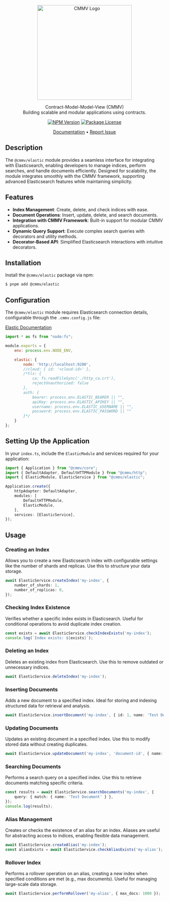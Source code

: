 <p align="center">
  <a href="https://cmmv.io/" target="blank"><img src="https://raw.githubusercontent.com/cmmvio/docs.cmmv.io/main/public/assets/logo_CMMV2_icon.png" width="300" alt="CMMV Logo" /></a>
</p>
<p align="center">Contract-Model-Model-View (CMMV) <br/> Building scalable and modular applications using contracts.</p>
<p align="center">
    <a href="https://www.npmjs.com/package/@cmmv/elastic"><img src="https://img.shields.io/npm/v/@cmmv/elastic.svg" alt="NPM Version" /></a>
    <a href="https://github.com/cmmvio/cmmv-server/blob/main/LICENSE"><img src="https://img.shields.io/npm/l/@cmmv/elastic.svg" alt="Package License" /></a>
</p>

<p align="center">
  <a href="https://cmmv.io">Documentation</a> &bull;
  <a href="https://github.com/cmmvio/cmmv-elastic/issues">Report Issue</a>
</p>

## Description

The `@cmmv/elastic` module provides a seamless interface for integrating with Elasticsearch, enabling developers to manage indices, perform searches, and handle documents efficiently. Designed for scalability, the module integrates smoothly with the CMMV framework, supporting advanced Elasticsearch features while maintaining simplicity.

## Features

- **Index Management**: Create, delete, and check indices with ease.
- **Document Operations**: Insert, update, delete, and search documents.
- **Integration with CMMV Framework**: Built-in support for modular CMMV applications.
- **Dynamic Query Support**: Execute complex search queries with decorators and utility methods.
- **Decorator-Based API**: Simplified Elasticsearch interactions with intuitive decorators.

## Installation

Install the `@cmmv/elastic` package via npm:

```bash
$ pnpm add @cmmv/elastic
```

## Configuration

The ``@cmmv/elastic`` module requires Elasticsearch connection details, configurable through the ``.cmmv.config.js`` file:

[Elastic Documentation](https://www.elastic.co/guide/en/elasticsearch/client/javascript-api/current/client-connecting.html)

```javascript
import * as fs from "node:fs";

module.exports = {
    env: process.env.NODE_ENV,

    elastic: {
        node: 'http://localhost:9200',
        //cloud: { id: '<cloud-id>' },
        /*tls: {
            ca: fs.readFileSync('./http_ca.crt'),
            rejectUnauthorized: false
        },
        auth: {
            bearer: process.env.ELASTIC_BEARER || "",
            apiKey: process.env.ELASTIC_APIKEY || "",
            username: process.env.ELASTIC_USERNAME || "",
            password: process.env.ELASTIC_PASSWORD || ""
        }*/
    }
};
```

## Setting Up the Application

In your ``index.ts``, include the ``ElasticModule`` and services required for your application:

```typescript
import { Application } from "@cmmv/core";
import { DefaultAdapter, DefaultHTTPModule } from "@cmmv/http";
import { ElasticModule, ElasticService } from "@cmmv/elastic";

Application.create({
    httpAdapter: DefaultAdapter,
    modules: [
        DefaultHTTPModule,
        ElasticModule,
    ],
    services: [ElasticService],
});
```

## Usage

### Creating an Index

Allows you to create a new Elasticsearch index with configurable settings like the number of shards and replicas. Use this to structure your data storage.


```typescript
await ElasticService.createIndex('my-index', {
    number_of_shards: 1,
    number_of_replicas: 0,
});
```

### Checking Index Existence

Verifies whether a specific index exists in Elasticsearch. Useful for conditional operations to avoid duplicate index creation.

```typescript
const exists = await ElasticService.checkIndexExists('my-index');
console.log(`Index exists: ${exists}`);
```

### Deleting an Index

Deletes an existing index from Elasticsearch. Use this to remove outdated or unnecessary indices.

```typescript
await ElasticService.deleteIndex('my-index');
```

### Inserting Documents

Adds a new document to a specified index. Ideal for storing and indexing structured data for retrieval and analysis.

```typescript
await ElasticService.insertDocument('my-index', { id: 1, name: 'Test Document' });
```

### Updating Documents

Updates an existing document in a specified index. Use this to modify stored data without creating duplicates.

```typescript
await ElasticService.updateDocument('my-index', 'document-id', { name: 'Updated Name' });
```

### Searching Documents

Performs a search query on a specified index. Use this to retrieve documents matching specific criteria.

```typescript
const results = await ElasticService.searchDocuments('my-index', {
    query: { match: { name: 'Test Document' } },
});
console.log(results);
```

### Alias Management

Creates or checks the existence of an alias for an index. Aliases are useful for abstracting access to indices, enabling flexible data management.

```typescript
await ElasticService.createAlias('my-index');
const aliasExists = await ElasticService.checkAliasExists('my-alias');
```

### Rollover Index

Performs a rollover operation on an alias, creating a new index when specified conditions are met (e.g., max documents). Useful for managing large-scale data storage.

```typescript
await ElasticService.performRollover('my-alias', { max_docs: 1000 });
```